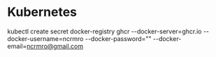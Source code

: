 # Kubernetes

kubectl create secret docker-registry ghcr --docker-server=ghcr.io --docker-username=ncrmro --docker-password="" --docker-email=ncrmro@gmail.com

